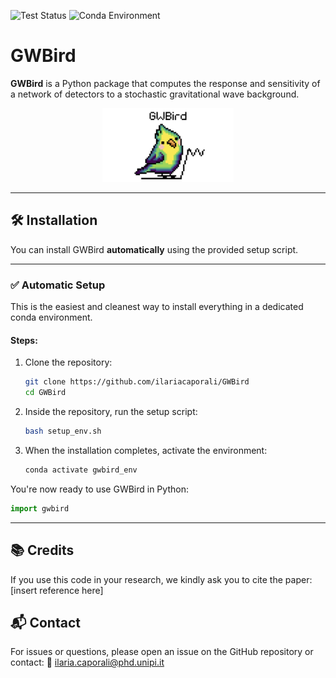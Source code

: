 ![Test Status](https://img.shields.io/badge/Tests-Passed-brightgreen)
![Conda Environment](https://img.shields.io/badge/environment-conda-green?logo=anaconda)


# GWBird 


**GWBird** is a Python package that computes the response and sensitivity of a network of detectors to a stochastic gravitational wave background.

<p align='center'>
   <img src='GWBirdlogo.png' alt='logo' width='210'>
</p>

---

## 🛠 Installation

You can install GWBird **automatically** using the provided setup script.

---

### ✅ Automatic Setup 

This is the easiest and cleanest way to install everything in a dedicated conda environment.

#### Steps:

1. Clone the repository:

   ```bash
   git clone https://github.com/ilariacaporali/GWBird
   cd GWBird

2. Inside the repository, run the setup script:

   ```bash
   bash setup_env.sh

3. When the installation completes, activate the environment:

   ```bash
   conda activate gwbird_env

You're now ready to use GWBird in Python:

   ```python
   import gwbird
   ```

---

## 📚 Credits
If you use this code in your research, we kindly ask you to cite the paper: [insert reference here]


## 📬 Contact
For issues or questions, please open an issue on the GitHub repository or contact:
📧 ilaria.caporali@phd.unipi.it

